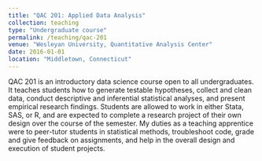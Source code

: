 ```yaml
---
title: "QAC 201: Applied Data Analysis"
collection: teaching
type: "Undergraduate course"
permalink: /teaching/qac-201
venue: "Wesleyan University, Quantitative Analysis Center"
date: 2016-01-01
location: "Middletown, Connecticut"
---
```


QAC 201 is an introductory data science course open to all undergraduates. It teaches students how to generate testable hypotheses, collect and clean data, conduct descriptive and inferential statistical analyses, and present empirical research findings. Students are allowed to work in either Stata, SAS, or R, and are expected to complete a research project of their own design over the course of the semester. My duties as a teaching apprentice were to peer-tutor students in statistical methods, troubleshoot code, grade and give feedback on assignments, and help in the overall design and execution of student projects. 
